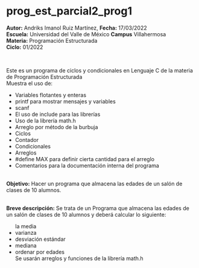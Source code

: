 # prog_est_parcial2_prog1
<p><b>Autor:</b> Andriks Imanol Ruiz Martínez, <b>Fecha:</b> 17/03/2022 <br>
  <b>Escuela:</b> Universidad del Valle de México <b>Campus</b> Villahermosa <br>
  <b>Materia:</b> Programación Estructurada <br>
  <b>Ciclo:</b> 01/2022</p>
<br>
<p>Este es un programa de ciclos y condicionales en Lenguaje C de la materia de Programación Estructurada<br>
Muestra el uso de:
  <ul>
    <li>Variables flotantes y enteras</li>
    <li>printf para mostrar mensajes y variables</li>
    <li>scanf</li>
    <li>El uso de include para las librerías</li>
    <li>Uso de la librería math.h</li>
    <li>Arreglo por método de la burbuja</li>
    <li>Ciclos</li>
    <li>Contador</li>
    <li>Condicionales</li>
    <li>Arreglos</li>
    <li>#define MAX  para definir cierta cantidad para el arreglo</li>
    <li>Comentarios para la documentación interna del programa</li>
    </ul>
    </p>
<br>
<b>Objetivo:</b> Hacer un programa que almacena las edades de un salón de clases de 10 alumnos.
<br>
<br>
<p><b>Breve descripción:</b> 
Se trata de un Programa que almacena las edades de un salón de clases de 10 alumnos y deberá calcular lo siguiente:
<ul>
</li>la media</li>
<li>varianza</li>
<li>desviación estándar</li>
<li>mediana</li>
<li>ordenar por edades</li>
Se usarán arreglos y funciones de la librería math.h
</ul>
</p>
